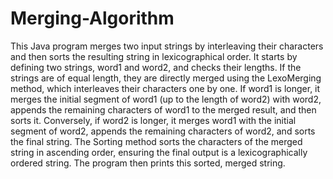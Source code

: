 # Merging-Algorithm

This Java program merges two input strings by interleaving their characters and then sorts the resulting string in lexicographical order. It starts by defining two strings, word1 and word2, and checks their lengths. If the strings are of equal length, they are directly merged using the LexoMerging method, which interleaves their characters one by one. If word1 is longer, it merges the initial segment of word1 (up to the length of word2) with word2, appends the remaining characters of word1 to the merged result, and then sorts it. Conversely, if word2 is longer, it merges word1 with the initial segment of word2, appends the remaining characters of word2, and sorts the final string. The Sorting method sorts the characters of the merged string in ascending order, ensuring the final output is a lexicographically ordered string. The program then prints this sorted, merged string.
